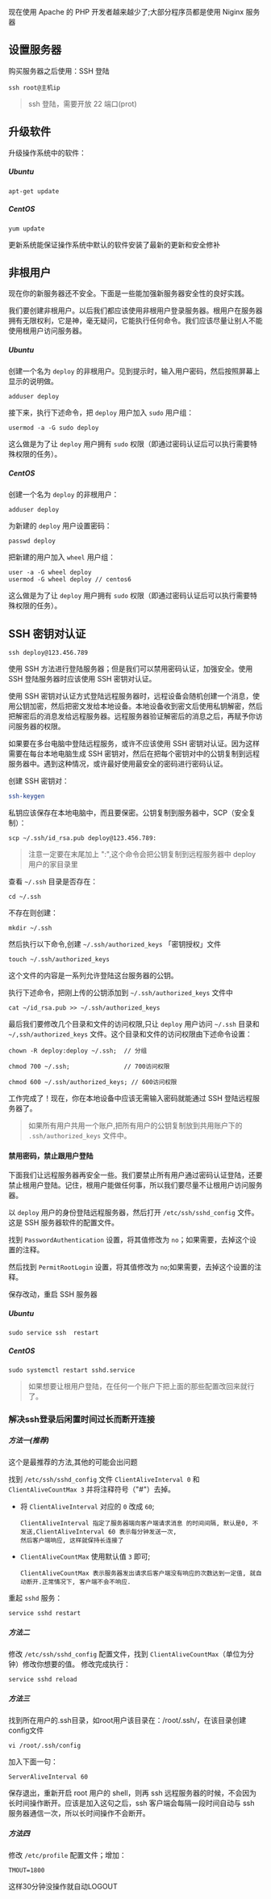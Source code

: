 现在使用 Apache 的 PHP 开发者越来越少了;大部分程序员都是使用 Niginx 服务器


## 设置服务器

购买服务器之后使用：SSH 登陆

```
ssh root@主机ip
```

> ssh 登陆，需要开放 22 端口(prot)


## 升级软件

升级操作系统中的软件：

##### Ubuntu

```
apt-get update
```

##### CentOS
```
yum update
```

更新系统能保证操作系统中默认的软件安装了最新的更新和安全修补

## 非根用户

现在你的新服务器还不安全。下面是一些能加强新服务器安全性的良好实践。

我们要创建非根用户。以后我们都应该使用非根用户登录服务器。根用户在服务器拥有无限权利，它是神，毫无疑问，它能执行任何命令。我们应该尽量让别人不能使用根用户访问服务器。

##### Ubuntu

创建一个名为 `deploy` 的非根用户。见到提示时，输入用户密码，然后按照屏幕上显示的说明做。

```
adduser deploy
```
接下来，执行下述命令，把 `deploy` 用户加入 `sudo` 用户组：

```
usermod -a -G sudo deploy
```

这么做是为了让 `deploy` 用户拥有 `sudo` 权限（即通过密码认证后可以执行需要特殊权限的任务）。

##### CentOS

创建一个名为 `deploy` 的非根用户：

```
adduser deploy
```

为新建的 `deploy` 用户设置密码：

```
passwd deploy
```
把新建的用户加入 `wheel` 用户组：

```
user -a -G wheel deploy
usermod -G wheel deploy // centos6
```

这么做是为了让 `deploy` 用户拥有 `sudo` 权限（即通过密码认证后可以执行需要特殊权限的任务）。


## SSH 密钥对认证

```
ssh deploy@123.456.789
```

使用 SSH 方法进行登陆服务器；但是我们可以禁用密码认证，加强安全。使用 SSH 登陆服务器时应该使用 SSH 密钥对认证。

使用 SSH 密钥对认证方式登陆远程服务器时，远程设备会随机创建一个消息，使用公钥加密，然后把密文发给本地设备。本地设备收到密文后使用私钥解密，然后把解密后的消息发给远程服务器。远程服务器验证解密后的消息之后，再赋予你访问服务器的权限。

如果要在多台电脑中登陆远程服务，或许不应该使用 SSH 密钥对认证。因为这样需要在每台本地电脑生成 SSH 密钥对，然后在把每个密钥对中的公钥复制到远程服务器中。遇到这种情况，或许最好使用最安全的密码进行密码认证。


创建 SSH 密钥对：

```bash
ssh-keygen
```

私钥应该保存在本地电脑中，而且要保密。公钥复制到服务器中，SCP（安全复制）：

```
scp ~/.ssh/id_rsa.pub deploy@123.456.789:   
```
> 注意一定要在末尾加上 ":",这个命令会把公钥复制到远程服务器中 deploy 用户的家目录里

查看 `~/.ssh` 目录是否存在：

```
cd ~/.ssh
```

不存在则创建：

```
mkdir ~/.ssh
```

然后执行以下命令,创建 `~/.ssh/authorized_keys` 「密钥授权」文件

```
touch ~/.ssh/authorized_keys
```

这个文件的内容是一系列允许登陆这台服务器的公钥。

执行下述命令，把刚上传的公钥添加到 `~/.ssh/authorized_keys` 文件中

```
cat ~/id_rsa.pub >> ~/.ssh/authorized_keys
```

最后我们要修改几个目录和文件的访问权限,只让 `deploy` 用户访问 `~/.ssh` 目录和 `~/,ssh/authorized_keys` 文件。这个目录和文件的访问权限由下述命令设置：
```
chown -R deploy:deploy ~/.ssh;  // 分组
    
chmod 700 ~/.ssh;               // 700访问权限

chmod 600 ~/.ssh/authorized_keys; // 600访问权限
```
工作完成了！现在，你在本地设备中应该无需输入密码就能通过 SSH 登陆远程服务器了。
> 如果所有用户共用一个账户,把所有用户的公钥复制放到共用账户下的 `.ssh/authorized_keys` 文件中。

#### 禁用密码，禁止跟用户登陆

下面我们让远程服务器再安全一些。我们要禁止所有用户通过密码认证登陆，还要禁止根用户登陆。记住，根用户能做任何事，所以我们要尽量不让根用户访问服务器。

以 `deploy` 用户的身份登陆远程服务器，然后打开 `/etc/ssh/sshd_config` 文件。这是 SSH 服务器软件的配置文件。

找到 `PasswordAuthentication` 设置，将其值修改为 `no`；如果需要，去掉这个设置的注释。

然后找到 `PermitRootLogin` 设置，将其值修改为 `no`;如果需要，去掉这个设置的注释。

保存改动，重启 SSH 服务器

##### Ubuntu
```
sudo service ssh  restart
```

##### CentOS
```
sudo systemctl restart sshd.service
```

> 如果想要让根用户登陆，在任何一个账户下把上面的那些配置改回来就行了。

### 解决ssh登录后闲置时间过长而断开连接

##### 方法一(推荐)
这个是最推荐的方法,其他的可能会出问题

找到 `/etc/ssh/sshd_config` 文件 `ClientAliveInterval 0` 和 `ClientAliveCountMax 3` 并将注释符号（"#"）去掉。

- 将 `ClientAliveInterval` 对应的 `0` 改成 `60`;
    
    ```
    ClientAliveInterval 指定了服务器端向客户端请求消息 的时间间隔, 默认是0, 不发送,ClientAliveInterval 60 表示每分钟发送一次,
    然后客户端响应, 这样就保持长连接了
    ```
- `ClientAliveCountMax` 使用默认值 `3` 即可;
    
    ```
    ClientAliveCountMax 表示服务器发出请求后客户端没有响应的次数达到一定值, 就自动断开.正常情况下, 客户端不会不响应.
    ```

重起 `sshd` 服务：
```
service sshd restart
```



##### 方法二

修改 `/etc/ssh/sshd_config` 配置文件，找到 `ClientAliveCountMax`（单位为分钟）修改你想要的值。 
修改完成执行：
```
service sshd reload 
```

##### 方法三
找到所在用户的.ssh目录，如root用户该目录在：/root/.ssh/，在该目录创建config文件

```
vi /root/.ssh/config
```
加入下面一句：
```
ServerAliveInterval 60
```
保存退出，重新开启 root 用户的 shell，则再 ssh 远程服务器的时候，不会因为长时间操作断开。应该是加入这句之后，ssh 客户端会每隔一段时间自动与 ssh 服务器通信一次，所以长时间操作不会断开。

##### 方法四
修改 `/etc/profile` 配置文件；增加：

```
TMOUT=1800
```
这样30分钟没操作就自动LOGOUT


